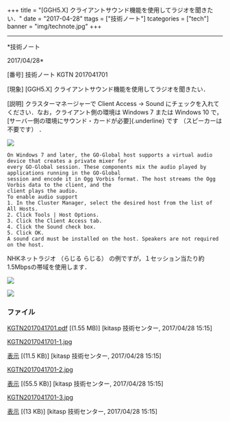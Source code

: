﻿+++
title = "[GGH5.X] クライアントサウンド機能を使用してラジオを聞きたい．"
date = "2017-04-28"
ttags = ["技術ノート"]
tcategories = ["tech"]
banner = "img/technote.jpg"
+++

-----------------------------------------------------------------------------------------------------------------------------

*技術ノート

2017/04/28*


[番号]
技術ノート KGTN 2017041701

[現象]
[GGH5.X] クライアントサウンド機能を使用してラジオを聞きたい．

[説明]
クラスターマネージャーで Client Access → Sound
にチェックを入れてください．なお，クライアント側の環境は Windows 7
または Windows 10 で，
[サーバー側の環境にサウンド・カードが必要]{.underline} です
（スピーカーは不要です） ．

![](http://techreport.kitasp.net/attachments/download/3498/KGTN2017041701-1.jpg)

    On Windows 7 and later, the GO-Global host supports a virtual audio device that creates a private mixer for
    every GO-Global session. These components mix the audio played by applications running in the GO-Global
    session and encode it in Ogg Vorbis format. The host streams the Ogg Vorbis data to the client, and the
    client plays the audio.
    To enable audio support
    1. In the Cluster Manager, select the desired host from the list of All Hosts.
    2. Click Tools | Host Options.
    3. Click the Client Access tab.
    4. Click the Sound check box.
    5. Click OK.
    A sound card must be installed on the host. Speakers are not required on the host.

NHKネットラジオ （らじる らじる）
の例ですが，１セッション当たり約1.5Mbpsの帯域を使用します．

![](http://techreport.kitasp.net/attachments/download/3499/KGTN2017041701-2.jpg)

![](http://techreport.kitasp.net/attachments/download/3500/KGTN2017041701-3.jpg)


### ファイル

 
 


[KGTN2017041701.pdf](http://techreport.kitasp.net/attachments/download/3497/KGTN2017041701.pdf)
 [(1.55 MB)] [kitasp 技術センター, 2017/04/28
15:15]

[KGTN2017041701-1.jpg](http://techreport.kitasp.net/attachments/download/3498/KGTN2017041701-1.jpg)

[表示](http://techreport.kitasp.net/attachments/3498/KGTN2017041701-1.jpg "表示")
 [(11.5 KB)] [kitasp 技術センター, 2017/04/28
15:15]

[KGTN2017041701-2.jpg](http://techreport.kitasp.net/attachments/download/3499/KGTN2017041701-2.jpg)

[表示](http://techreport.kitasp.net/attachments/3499/KGTN2017041701-2.jpg "表示")
 [(55.5 KB)] [kitasp 技術センター, 2017/04/28
15:15]

[KGTN2017041701-3.jpg](http://techreport.kitasp.net/attachments/download/3500/KGTN2017041701-3.jpg)

[表示](http://techreport.kitasp.net/attachments/3500/KGTN2017041701-3.jpg "表示")
 [(13 KB)] [kitasp 技術センター, 2017/04/28
15:15]


 


 

